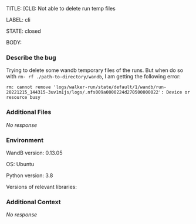 TITLE:
[CLI]: Not able to delete run temp files

LABEL:
cli

STATE:
closed

BODY:
### Describe the bug

Trying to delete some wandb temporary files of the runs. But when do so with `rm- rf ./path-to-directory/wandb`, I am getting the following error:

`rm: cannot remove 'logs/walker-run/state/default/1/wandb/run-20221215_144315-3uv1m1js/logs/.nfs009a0000224d270500000022': Device or resource busy`

### Additional Files

_No response_

### Environment

WandB version: 0.13.05

OS: Ubuntu

Python version: 3.8

Versions of relevant libraries:


### Additional Context

_No response_


